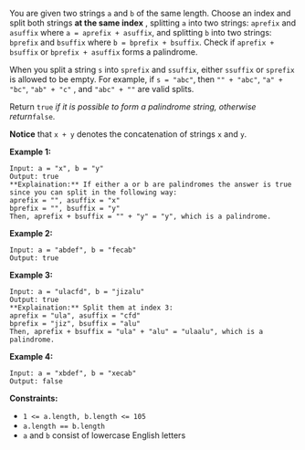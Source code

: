 You are given two strings `a` and `b` of the same length. Choose an index and
split both strings **at the same index** , splitting `a` into two strings:
`aprefix` and `asuffix` where `a = aprefix + asuffix`, and splitting `b` into
two strings: `bprefix` and `bsuffix` where `b = bprefix + bsuffix`. Check if
`aprefix + bsuffix` or `bprefix + asuffix` forms a palindrome.

When you split a string `s` into `sprefix` and `ssuffix`, either `ssuffix` or
`sprefix` is allowed to be empty. For example, if `s = "abc"`, then `"" +
"abc"`, `"a" + "bc"`, `"ab" + "c"` , and `"abc" + ""` are valid splits.

Return `true` _if it is possible to form_ _a palindrome string, otherwise
return_`false`.

**Notice** that `x + y` denotes the concatenation of strings `x` and `y`.



**Example 1:**

    
    
    Input: a = "x", b = "y"
    Output: true
    **Explaination:** If either a or b are palindromes the answer is true since you can split in the following way:
    aprefix = "", asuffix = "x"
    bprefix = "", bsuffix = "y"
    Then, aprefix + bsuffix = "" + "y" = "y", which is a palindrome.
    

**Example 2:**

    
    
    Input: a = "abdef", b = "fecab"
    Output: true
    

**Example 3:**

    
    
    Input: a = "ulacfd", b = "jizalu"
    Output: true
    **Explaination:** Split them at index 3:
    aprefix = "ula", asuffix = "cfd"
    bprefix = "jiz", bsuffix = "alu"
    Then, aprefix + bsuffix = "ula" + "alu" = "ulaalu", which is a palindrome.
    

**Example 4:**

    
    
    Input: a = "xbdef", b = "xecab"
    Output: false
    



**Constraints:**

  * `1 <= a.length, b.length <= 105`
  * `a.length == b.length`
  * `a` and `b` consist of lowercase English letters

